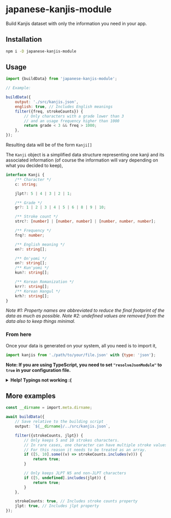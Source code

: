 # japanese-kanjis-module

Build Kanjis dataset with only the information you need in your app.

## Installation

```bash
npm i -D japanese-kanjis-module
```

## Usage

```js
import {buildData} from 'japanese-kanjis-module';

// Example:

buildData({
	output: './src/kanjis.json',
	english: true, // Includes English meanings
	filter({freq, strokeCounts}) {
		// Only characters with a grade lower than 3
		// and an usage frequency higher than 1000
		return grade < 3 && freq > 1000;
	},
});
```

Resulting data will be of the form `Kanji[]`

The `Kanji` object is a simplified data structure representing one kanji and its associated information (of course the information will vary depending on what you decided to keep),

```ts
interface Kanji {
	/** Character */
	c: string;

	jlpt?: 5 | 4 | 3 | 2 | 1;

	/** Grade */
	gr?: 1 | 2 | 3 | 4 | 5 | 6 | 8 | 9 | 10;

	/** Stroke count */
	strc?: [number] | [number, number] | [number, number, number];

	/** Frequency */
	frq?: number;

	/** English meaning */
	en?: string[];

	/** On'yomi */
	on?: string[];
	/** Kun'yomi */
	kun?: string[];

	/** Korean Romanization */
	krr?: string[];
	/** Korean Hangul */
	krh?: string[];
}
```

_Note #1: Property names are abbreviated to reduce the final footprint of the data as much as possible._
_Note #2: undefined values are removed from the data also to keep things minimal._

### From here

Once your data is generated on your system, all you need is to import it,

```js
import kanjis from './path/to/your/file.json' with {type: 'json'};
```

**Note: If you are using TypeScript, you need to set `"resolveJsonModule"` to `true` in your configuration file.**

<details>
	<summary><b>Help! Typings not working :(</b></summary>

Your IDE should be able to read the content of your JSON file and automatically provides the typings for you.

If it does not type correctly, you can add `japanese-kanjis-module/kanjis` to `"types"` in your `tsconfig.json` (or `jsconfig.json` if you are using vanilla), and change your import to,

```js
import kanjis from './path/to/your/file.json?kanjis' with {type: 'json'};
```

The only downside is that you'll have access to all properties so you'll have to remind which property you kept.

</details>

## More examples

```ts
const __dirname = import.meta.dirname;

await buildData({
	// Save relative to the building script
	output: `${__dirname}/../src/kanjis.json`,

	filter({strokeCounts, jlpt}) {
		// Only keeps 5 and 10 strokes characters.
		// In rare cases, one character can have multiple stroke values
		// For this reason it needs to be treated as an array.
		if ([5, 10].some((v) => strokeCounts.includes(v))) {
			return true;
		}

		// Only keeps JLPT N5 and non-JLPT characters
		if ([5, undefined].includes(jlpt)) {
			return true;
		}
	},

	strokeCounts: true, // Includes stroke counts property
	jlpt: true, // Includes jlpt property
});
```
